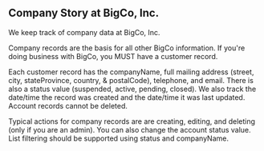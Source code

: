 ## Company Story at BigCo, Inc.

We keep track of company data at BigCo, Inc. 

Company records are the basis for all other BigCo information. If you're doing business with BigCo, you MUST have a customer record.

Each customer record has the companyName, full mailing address (street, city, stateProvince, country, & postalCode), telephone, and email. There is also a status value (suspended, active, pending, closed). We also track the date/time the record was created and the date/time it was last updated. Account records cannot be deleted. 

Typical actions for company records are are creating, editing, and deleting (only if you are an admin).  You can also change the account status value. List filtering should be supported using status and companyName.


